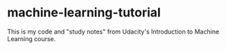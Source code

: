 # machine-learning-tutorial
This is my code and "study notes" from Udacity's Introduction to Machine Learning course.
